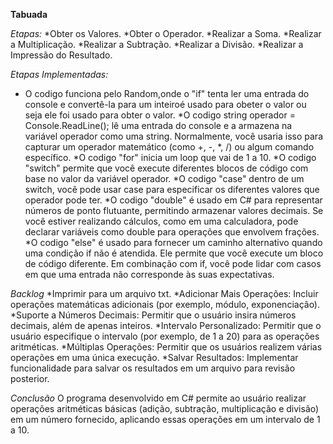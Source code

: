 **Tabuada**

*Etapas:*
*Obter os Valores.
*Obter o Operador.
*Realizar a Soma.
*Realizar a Multiplicação.
*Realizar a Subtração.
*Realizar a Divisão.
*Realizar a Impressão do Resultado.

*Etapas Implementadas:*

* O codigo funciona pelo Random,onde o "if" tenta ler uma entrada do console e convertê-la para um inteiroé usado para obeter o valor ou seja ele foi usado para obter o valor. 
*O codigo string operador = Console.ReadLine(); lê uma entrada do console e a armazena na variável operador como uma string. Normalmente, você usaria isso para capturar um operador matemático (como +, -, *, /) ou algum comando específico.
*O codigo "for" inicia um loop que vai de 1 a 10.
*O codigo "switch" permite que você execute diferentes blocos de código com base no valor da variável operador.
*O codigo "case" dentro de um switch, você pode usar case para especificar os diferentes valores que operador pode ter.
*O codigo "double" é usado em C# para representar números de ponto flutuante, permitindo armazenar valores decimais. Se você estiver realizando cálculos, como em uma calculadora, pode declarar variáveis como double para operações que envolvem frações.
*O codigo "else" é usado para fornecer um caminho alternativo quando uma condição if não é atendida. Ele permite que você execute um bloco de código diferente. Em combinação com if, você pode lidar com casos em que uma entrada não corresponde às suas expectativas.

*Backlog*
*Imprimir para um arquivo txt.
*Adicionar Mais Operações: Incluir operações matemáticas adicionais (por exemplo, módulo, exponenciação).
*Suporte a Números Decimais: Permitir que o usuário insira números decimais, além de apenas inteiros.
*Intervalo Personalizado: Permitir que o usuário especifique o intervalo (por exemplo, de 1 a 20) para as operações aritméticas.
*Múltiplas Operações: Permitir que os usuários realizem várias operações em uma única execução.
*Salvar Resultados: Implementar funcionalidade para salvar os resultados em um arquivo para revisão posterior.

*Conclusão*
O programa desenvolvido em C# permite ao usuário realizar operações aritméticas básicas (adição, subtração, multiplicação e divisão) em um número fornecido, aplicando essas operações em um intervalo de 1 a 10. 